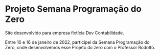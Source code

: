 # Projeto Semana Programação do Zero
Site desenvolvido para empresa fictícia Dev Contabilidade. 

Entre 10 e 16 de janeiro de 2022, participei da Semana Programação do Zero, onde desenvolvemos esse Projeto do zero com o Professor Rodolfo. 

